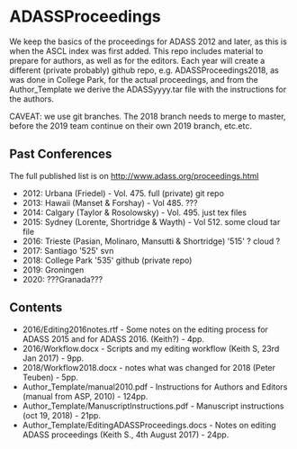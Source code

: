 # ADASSProceedings

We keep the basics of the proceedings for ADASS 2012 and later, as
this is when the ASCL index was first added. This repo includes
material to prepare for authors, as well as for the editors. Each year
will create a different (private probably) github repo,
e.g. ADASSProceedings2018, as was done in College Park, for the actual
proceedings, and from the Author_Template we derive the ADASSyyyy.tar
file with the instructions for the authors.

CAVEAT: we use git branches. The 2018 branch needs to merge to master,
before the 2019 team continue on their own 2019 branch, etc.etc.

## Past Conferences

The full published list is on
http://www.adass.org/proceedings.html

* 2012: Urbana (Friedel) - Vol. 475.
        full (private) git repo
* 2013: Hawaii (Manset & Forshay) - Vol 485.
        ???
* 2014: Calgary (Taylor & Rosolowsky) - Vol. 495.
        just tex files
* 2015: Sydney (Lorente, Shortridge & Wayth) - Vol 512.
        some cloud tar file
* 2016: Trieste (Pasian, Molinaro, Mansutti & Shortridge) '515'
        ? cloud ?
* 2017: Santiago '525'
        svn
* 2018: College Park '535'
        github (private repo)
* 2019: Groningen
* 2020: ???Granada???


## Contents

* 2016/Editing2016notes.rtf - Some notes on the editing process for ADASS 2015 and for ADASS 2016. (Keith?) - 4pp.
* 2016/Workflow.docx - Scripts and my editing workflow (Keith S, 23rd Jan 2017) - 9pp.
* 2018/Workflow2018.docx - notes what was changed for 2018 (Peter Teuben) - 5pp.
* Author_Template/manual2010.pdf - Instructions for Authors and Editors (manual from ASP, 2010) - 124pp.
* Author_Template/ManuscriptInstructions.pdf - Manuscript instructions (oct 19, 2018) - 21pp.
* Author_Template/EditingADASSProceedings.docs - Notes on editing ADASS proceedings (Keith S., 4th August 2017) - 24pp.
